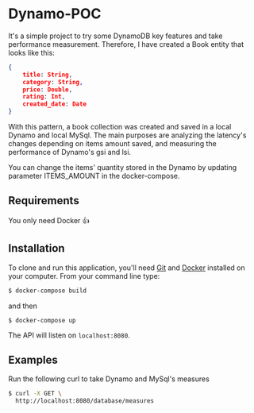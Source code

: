 # Dynamo-POC

It's a simple project to try some DynamoDB key features and take performance measurement. Therefore, I have created a Book entity that looks like this:
```json
{
    title: String,
    category: String,
    price: Double,
    rating: Int,
    created_date: Date    
}
```
With this pattern, a book collection was created and saved in a local Dynamo and local MySql.
The main purposes are analyzing the latency's changes depending on items amount saved, and measuring the performance of Dynamo's gsi and lsi.

You can change the items' quantity stored in the Dynamo by updating parameter ITEMS_AMOUNT in the docker-compose.

## Requirements
You only need Docker :+1:

## Installation
To clone and run this application, you'll need [Git](https://git-scm.com) and [Docker](https://www.docker.com/get-started) installed on your computer. From your command line type:
 ```bash
$ docker-compose build 
 ```
and then
 ```
$ docker-compose up
 ```
The API will listen on `localhost:8080`.

## Examples
Run the following curl to take Dynamo and MySql's measures
```bash
$ curl -X GET \
  http://localhost:8080/database/measures
```